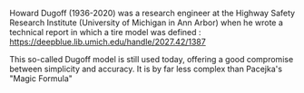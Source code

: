 Howard Dugoff (1936-2020) was a research engineer at the Highway Safety Research Institute (University of Michigan in Ann Arbor) when he wrote a technical report in which a tire model was defined :
https://deepblue.lib.umich.edu/handle/2027.42/1387

This so-called Dugoff model is still used today, offering a good compromise between simplicity and accuracy. It is by far less complex than Pacejka's "Magic Formula"
